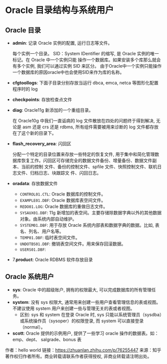 # Oracle 目录结构与系统用户

## Oracle 目录

* **admin**: 记录 Oracle 实例的配置, 运行日志等文件。

    每个实例一个目录。 SID：System IDentifier 的缩写, 是 Oracle 实例的唯一标记。在 Oracle 中一个实例只能 操作一个数据库。如果安装多个库那么就会有多个实例, 我们可以通过实例 SID 来区分。 由于Oracle中一个实例只能操作一个数据库的原因oracle中也会使用SID来作为库的名称。

* **cfgtoollogs**: 下面子目录分别存放当运行 dbca, emca, netca 等图形化配置程序时的 log

* **checkpoints**: 存放检查点文件

* **diag**: Oracle11g 新添加的一个重组目录。
    
    在 Oracle10g 中我们一直诟病的 log 文件散放在四处的问题终于得到解决, 无论是 asm 还是 crs 还是 rdbms, 所有组件需要被用来诊断的 log 文件都存放在了这个新的目录下。

* **flash_recovery_area**: 闪回区
    
    分配一个特定的目录位置来存放一些特定的恢复文件, 用于集中和简化管理数据库恢复工作。闪回区可存储完全的数据文件备份、增量备份、数据文件副本、当前的控制 文件、备份的控制文件、spfile 文件、快照控制文件、联机日志文件、归档日志、块跟踪文 件、闪回日志。

* **oradata**: 存放数据文件

    * `CONTROL01.CTL`: Oracle 数据库的控制文件。
    * `EXAMPLE01.DBF`: Oracle 数据库表空间文件。
    * `REDO01.LOG`: Oracle 数据库的重做日志文件。
    * `SYSAUX01.DBF`: 11g 新增加的表空间。主要存储除数据字典以外的其他数据对象。由系统内部自动维护。
    * `SYSTEM01.DBF`: 用于存放 Oracle 系统内部表和数据字典的数据。比如, 表名、列名、用户名等。
    * `TEMP01.DBF`: 临时表空间文件。
    * `UNDOTBS01.DBF`: 撤销表空间文件。用来保存回滚数据。
    * `USERS01.DBF`: 

* 7.**product**: Oracle RDBMS 软件存放目录


## Oracle 系统用户

* **sys**: Oracle 中的超级账户, 拥有的权限最大, 可以完成数据库的所有管理任务。
* **system**: 没有 sys 权限大, 通常用来创建一些用户查看管理信息的表或视图。不建议使用 system 用户来创建一些与管理无关的表或者视图。
    * 区别: sys 和 system 在登录 Oracle 时, sys 只能以系统管理员（sysdba）或系统操作员（sysoper）的权限登录, 而 system 可以直接登录（normal）。
* **scott**: Oracle 提供的示例用户, 提供了一些学习 oracle 操作的数据表。如：emp、dept、 salgrade、bonus 表

作者：hello world
链接：https://zhuanlan.zhihu.com/p/76255447
来源：知乎
著作权归作者所有。商业转载请联系作者获得授权, 非商业转载请注明出处。